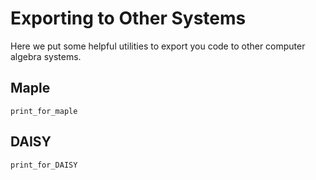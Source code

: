 # Exporting to Other Systems

Here we put some helpful utilities to export you code to other computer algebra systems.

## Maple

```@docs
print_for_maple
```

## DAISY

```@docs
print_for_DAISY
```